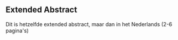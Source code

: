 ## Extended Abstract

Dit is hetzelfde extended abstract, maar dan in het Nederlands (2-6 pagina's)
